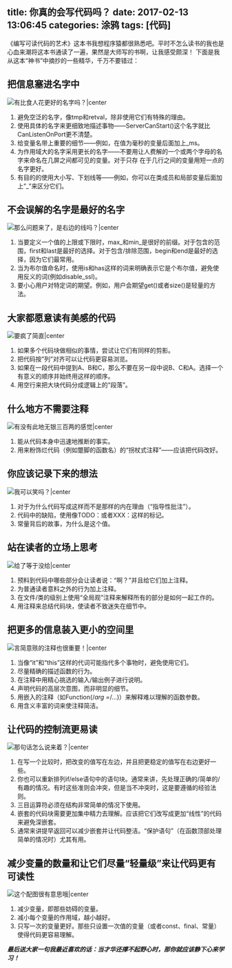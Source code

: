 title: 你真的会写代码吗？
date: 2017-02-13 13:06:45
categories: 涂鸦
tags: [代码]
---
《编写可读代码的艺术》这本书我想程序猿都很熟悉吧。平时不怎么读书的我也是心血来潮将这本书通读了一遍，果然是大师写的书啊，让我感受颇深！
下面是我从这本“神书”中摘抄的一些精华，千万不要错过：
<!-- more -->

## 把信息塞进名字中
![有比食人花更好的名字吗？|center](http://p3.pstatp.com/large/1687000195b96d2c8170)
1. 避免空泛的名字，像tmp和retval，除非使用它们有特殊的理由。
2. 使用具体的名字来更细致地描述事物——ServerCanStart()这个名字就比CanListenOnPort更不清楚。
3. 给变量名带上重要的细节——例如，在值为毫秒的变量后面加上_ms。
4. 为作用域大的名字采用更长的名字——不要用让人费解的一个或两个字母的名字来命名在几屏之间都可见的变量。对于只存 在于几行之间的变量用短一点的名字更好。
5. 有目的的使用大小写、下划线等——例如，你可以在类成员和局部变量后面加上”_”来区分它们。

## 不会误解的名字是最好的名字
![那么问题来了，是右边的线吗？|center](http://p3.pstatp.com/large/16880001ffd06b07432e)

1. 当要定义一个值的上限或下限时，max_和min_是很好的前缀。对于包含的范围，first和last是最好的选择。对于包含/排除范围，begin和end是最好的选择，因为它们最常用。
2. 当为布尔值命名时，使用is和has这样的词来明确表示它是个布尔值，避免使用反义的词(例如disable_ssl)。
3. 要小心用户对特定词的期望。例如，用户会期望get()或者size()是轻量的方法。

## 大家都愿意读有美感的代码

![要疯了简直|center](http://p3.pstatp.com/large/168800020146769bbb2b)

1. 如果多个代码块做相似的事情，尝试让它们有同样的剪影。
2. 把代码按”列”对齐可以让代码更容易浏览。
3. 如果在一段代码中提到A、B和C，那么不要在另一段中说B、C和A。选择一个有意义的顺序并始终用这样的顺序。
4. 用空行来把大块代码分成逻辑上的“段落”。

## 什么地方不需要注释
![有没有此地无银三百两的感觉|center](http://p3.pstatp.com/large/16870001a2a5a6bd2073)

1. 能从代码本身中迅速地推断的事实。
2. 用来粉饰烂代码（例如蹩脚的函数名）的“拐杖式注释”——应该把代码改好。

## 你应该记录下来的想法
![我可以笑吗？|center](http://p3.pstatp.com/large/16860000244a8859e586)

1. 对于为什么代码写成这样而不是那样的内在理由（“指导性批注”）。
2. 代码中的缺陷，使用像TODO：或者XXX：这样的标记。
3. 常量背后的故事，为什么是这个值。

## 站在读者的立场上思考
![给了等于没给|center](http://p3.pstatp.com/large/16870001a116f9278170)

1. 预料到代码中哪些部分会让读者说：“啊？”并且给它们加上注释。
2. 为普通读者意料之外的行为加上注释。
3. 在文件/类的级别上使用“全局观”注释来解释所有的部分是如何一起工作的。
4. 用注释来总结代码块，使读者不致迷失在细节中。

## 把更多的信息装入更小的空间里
![言简意赅的注释也很重要！|center](http://p1.pstatp.com/large/16880002090c168361f2)

1. 当像“it”和“this”这样的代词可能指代多个事物时，避免使用它们。
2. 尽量精确的描述函数的行为。
3. 在注释中用精心挑选的输入/输出例子进行说明。
4. 声明代码的高层次意图，而非明显的细节。
5. 用嵌入的注释（如Function(/*arg =*/…)）来解释难以理解的函数参数。
6. 用含义丰富的词来使注释简洁。

## 让代码的控制流更易读
![那句话怎么说来着？|center](http://p1.pstatp.com/large/1688000207441866cfd9)

1. 在写一个比较时，把改变的值写在左边，并且把更稳定的值写在右边更好一些。
2. 你也可以重新排列if/else语句中的语句块。通常来讲，先处理正确的/简单的/有趣的情况。有时这些准则会冲突，但是当不冲突时，这是要遵循的经验法则。
3. 三目运算符必须在结构非常简单的情况下使用。
4. 嵌套的代码块需要更加集中精力去理解。应该把它们改写成更加“线性”的代码来避免深嵌套。
5. 通常来讲提早返回可以减少嵌套并让代码整洁。“保护语句”（在函数顶部处理简单的情况时）尤其有用。

## 减少变量的数量和让它们尽量“轻量级”来让代码更有可读性
![这个配图很有意思哦|center](http://p1.pstatp.com/large/168600001eb8742db3a4)

1. 减少变量，即那些妨碍的变量。
2. 减小每个变量的作用域，越小越好。
3. 只写一次的变量更好。那些只设置一次值的变量（或者const、final、常量）使得代码更容易理解。

***最后送大家一句我最近喜欢的话：当才华还撑不起野心时，那你就应该静下心来学习！***